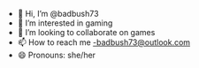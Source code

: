 - 👋 Hi, I’m @badbush73
- 👀 I’m interested in gaming
- 💞️ I’m looking to collaborate on games
- 📫 How to reach me -badbush73@outlook.com
- 😄 Pronouns: she/her

<!---
badbush73/badbush73 is a ✨ special ✨ repository because its `README.md` (this file) appears on your GitHub profile.
You can click the Preview link to take a look at your changes.
--->

